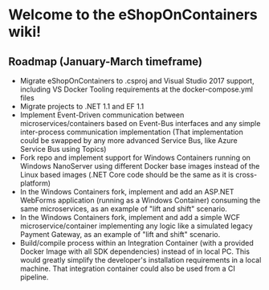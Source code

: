 # Welcome to the eShopOnContainers wiki!

## Roadmap (January-March timeframe)

- Migrate eShopOnContainers to .csproj and Visual Studio 2017 support, including VS Docker Tooling requirements at the docker-compose.yml files
- Migrate projects to .NET 1.1 and EF 1.1 
- Implement Event-Driven communication between microservices/containers based on Event-Bus interfaces and any simple inter-process communication implementation (That implementation could be swapped by any more advanced Service Bus, like Azure Service Bus using Topics)
- Fork repo and implement support for Windows Containers running on Windows NanoServer using different Docker base images instead of the Linux based images (.NET Core code should be the same as it is cross-platform)
- In the Windows Containers fork, implement and add an ASP.NET WebForms application (running as a Windows Container) consuming the same microservices, as an example of "lift and shift" scenario.
- In the Windows Containers fork, implement and add a simple WCF microservice/container implementing any logic like a simulated legacy Payment Gateway, as an example of "lift and shift" scenario.
- Build/compile process within an Integration Container (with a provided Docker Image with all SDK dependencies) instead of in local PC. This would greatly simplify the developer's installation requirements in a local machine. That integration container could also be used from a CI pipeline.


